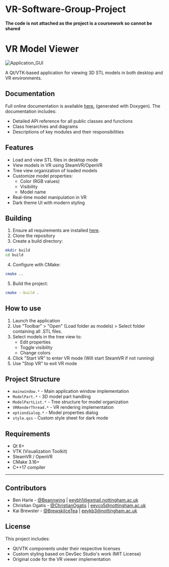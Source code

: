 # VR-Software-Group-Project
****The code is not attached as the project is a coursework so cannot be shared****
# VR Model Viewer

![Application_GUI](https://github.com/user-attachments/assets/0edff21c-2a36-4d0e-a044-bc55f6ca0583)

A Qt/VTK-based application for viewing 3D STL models in both desktop and VR environments.


## Documentation
Full online documentation is available [here.](https://brewskiicetea.github.io/2024_GROUP_8/index.html) (generated with Doxygen).
The documentation includes:
- Detailed API reference for all public classes and functions
- Class hierarchies and diagrams
- Descriptions of key modules and their responsibilities


## Features

- Load and view STL files in desktop mode
- View models in VR using SteamVR/OpenVR
- Tree view organization of loaded models
- Customize model properties:
  - Color (RGB values)
  - Visibility
  - Model name
- Real-time model manipulation in VR
- Dark theme UI with modern styling

## Building

1. Ensure all requirements are installed [here](##-requirements).
2. Clone the repository
3. Create a build directory:
```sh
mkdir build
cd build
```
4. Configure with CMake:
```sh
cmake ..
```
5. Build the project:
```sh
cmake --build .
```

## How to use

1. Launch the application
2. Use "Toolbar" > "Open" (Load folder as models) > Select folder containing all .STL files.
3. Select models in the tree view to:
   - Edit properties
   - Toggle visibility
   - Change colors
4. Click "Start VR" to enter VR mode (Will start SteamVR if not running)
5. Use "Stop VR" to exit VR mode


## Project Structure

- `mainwindow.*` - Main application window implementation
- `ModelPart.*` - 3D model part handling
- `ModelPartList.*` - Tree structure for model organization
- `VRRenderThread.*` - VR rendering implementation
- `optiondialog.*` - Model properties dialog
- `style.qss` - Custom style sheet for dark mode



## Requirements

- Qt 6+
- VTK (Visualization Toolkit)
- SteamVR / OpenVR
- CMake 3.16+
- C++17 compiler

---

## Contributors

- Ben Harle - [@Beannwing](https://github.com/Beannwing) | eeybh1@exmail.nottingham.ac.uk
- Christian Ogatis - [@ChristianOgatis](https://github.com/BrewskiIceTea) | eeyco5@nottingham.ac.uk
- Kai Brewster - [@BrewskiIceTea](https://github.com/BrewskiIceTea) | eeykb3@nottingham.ac.uk



## License

This project includes:
- Qt/VTK components under their respective licenses
- Custom styling based on DevSec Studio's work (MIT License)
- Original code for the VR viewer implementation

